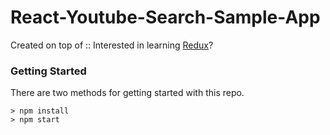 # React-Youtube-Search-Sample-App

Created on top of :: Interested in learning [Redux](https://www.udemy.com/react-redux/)?

### Getting Started

There are two methods for getting started with this repo.

```
> npm install
> npm start
```
